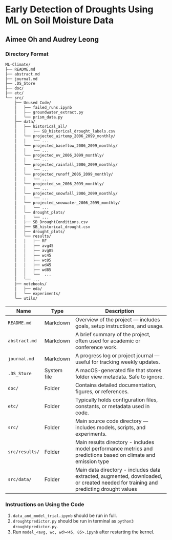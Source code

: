 # Early Detection of Droughts Using ML on Soil Moisture Data

## Aimee Oh and Audrey Leong

### Directory Format
```bash
ML-Climate/
├── README.md
├── abstract.md
├── journal.md
├── .DS_Store
├── doc/
├── etc/
└── src/
    ├── Unused Code/
    │   ├── failed_runs.ipynb
    │   ├── groundwater_extract.py
    │   └── prism_data.py
    ├── data/
    │   ├── historical_all/
    │   │   ├── SB_historical_drought_labels.csv
    │   └── projected_airtemp_2006_2099_monthly/
    │   │   └── ...
    │   └── projected_baseflow_2006_2099_monthly/
    │   │   └── ...
    │   └── projected_ev_2006_2099_monthly/
    │   │   └── ...
    │   └── projected_rainfall_2006_2099_monthly/
    │   │   └── ...
    │   └── projected_runoff_2006_2099_monthly/
    │   │   └── ...
    │   └── projected_sm_2006_2099_monthly/
    │   │   └── ...
    │   └── projected_snowfall_2006_2099_monthly/
    │   │   └── ...
    │   └── projected_snowwater_2006_2099_monthly/
    │   │   └── ...
    │   └── drought_plots/
    │   │   └── ...
    │   ├── SB_DroughtConditions.csv
    │   ├── SB_historical_drought.csv
    │   ├── drought_plots/
    │   └── results/
    │   │   ├── RF
    │   │   ├── avg45
    │   │   ├── avg85
    │   │   ├── wc45
    │   │   ├── wc85
    │   │   ├── wd45
    │   │   ├── wd85
    │   │   └──  ...
    │   └── ...
    ├── notebooks/
    │   ├── eda/
    │   └── experiments/
    └── utils/
```


| Name          | Type        | Description                                                                 |
| ------------- | ----------- | --------------------------------------------------------------------------- |
| `README.md`   | Markdown    | Overview of the project — includes goals, setup instructions, and usage.    |
| `abstract.md` | Markdown    | A brief summary of the project, often used for academic or conference work. |
| `journal.md`  | Markdown    | A progress log or project journal — useful for tracking weekly updates.     |
| `.DS_Store`   | System file | A macOS-generated file that stores folder view metadata. Safe to ignore.    |
| `doc/`        | Folder      | Contains detailed documentation, figures, or references.                    |
| `etc/`        | Folder      | Typically holds configuration files, constants, or metadata used in code.   |
| `src/`        | Folder      | Main source code directory — includes models, scripts, and experiments.     |
| `src/results/`| Folder      | Main results directory - includes model performance metrics and predictions based on climate and emission type |
| `src/data/`   | Folder      | Main data directory - includes data extracted, augmented, downloaded, or created needed for training and predicting drought values |

### Instructions on Using the Code
1. `data_and_model_trial.ipynb` should be run in full.
2. `droughtpredictor.py` should be run in terminal as `python3 droughtpredictor.py`.
3. Run `model_<avg, wc, wd><45, 85>.ipynb` after restarting the kernel.